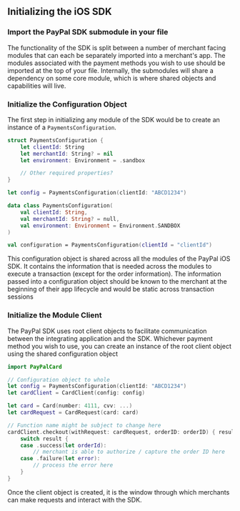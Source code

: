 ## Initializing the iOS SDK


### Import the PayPal SDK submodule in your file

The functionality of the SDK is split between a number of merchant facing modules that can each be separately imported into a merchant's app. The modules associated with the payment methods you wish to use should be imported at the top of your file. Internally, the submodules will share a dependency on some core module, which is where shared objects and capabilities will live.

### Initialize the Configuration Object

The first step in initializing any module of the SDK would be to create an instance of a `PaymentsConfiguration`.

```swift
struct PaymentsConfiguration {
    let clientId: String
    let merchantId: String? = nil
    let environment: Environment = .sandbox

    // Other required properties?
}

let config = PaymentsConfiguration(clientId: "ABCD1234")
```

```kotlin
data class PaymentsConfiguration(
    val clientId: String,
    val merchantId: String? = null,
    val environment: Environment = Environment.SANDBOX
)

val configuration = PaymentsConfiguration(clientId = "clientId")
```

This configuration object is shared across all the modules of the PayPal iOS SDK. It contains the information that is needed across the modules to execute a transaction (except for the order information). The information  passed into a configuration object should be known to the merchant at the beginning of their app lifecycle and would be static across transaction sessions

### Initialize the Module Client

The PayPal SDK uses root client objects to facilitate communication between the integrating application and the SDK. Whichever payment method you wish to use, you can create an instance of the root client object using the shared configuration object

```swift
import PayPalCard

// Configuration object to whole
let config = PaymentsConfiguration(clientId: "ABCD1234")
let cardClient = CardClient(config: config)

let card = Card(number: 4111, cvv: ...)
let cardRequest = CardRequest(card: card)

// Function name might be subject to change here
cardClient.checkout(withRequest: cardRequest, orderID: orderID) { result in
    switch result {
    case .success(let orderId):
        // merchant is able to authorize / capture the order ID here
    case .failure(let error):
        // process the error here
    }
}
```

Once the client object is created, it is the window through which merchants can make requests and interact with the SDK.
